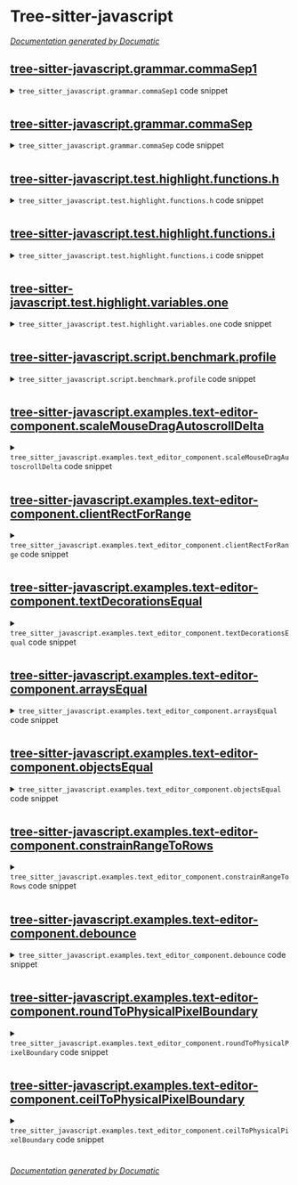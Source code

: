 # Tree-sitter-javascript

[_Documentation generated by Documatic_](https://www.documatic.com)

<!---Documatic-section-tree_sitter_javascript.grammar.commaSep1-start--->
## [tree-sitter-javascript.grammar.commaSep1](2-tree-sitter-javascript.md#tree-sitter-javascript.grammar.commaSep1)

<!---Documatic-section-commaSep1-start--->
<!---Documatic-block-tree_sitter_javascript.grammar.commaSep1-start--->
<details>
	<summary><code>tree_sitter_javascript.grammar.commaSep1</code> code snippet</summary>

```javascript
function commaSep1(rule) {
  return seq(rule, repeat(seq(',', rule)));
}
```
</details>
<!---Documatic-block-tree_sitter_javascript.grammar.commaSep1-end--->
<!---Documatic-section-commaSep1-end--->

# #
<!---Documatic-section-tree_sitter_javascript.grammar.commaSep1-end--->

<!---Documatic-section-tree_sitter_javascript.grammar.commaSep-start--->
## [tree-sitter-javascript.grammar.commaSep](2-tree-sitter-javascript.md#tree-sitter-javascript.grammar.commaSep)

<!---Documatic-section-commaSep-start--->
<!---Documatic-block-tree_sitter_javascript.grammar.commaSep-start--->
<details>
	<summary><code>tree_sitter_javascript.grammar.commaSep</code> code snippet</summary>

```javascript
function commaSep(rule) {
  return optional(commaSep1(rule));
}
```
</details>
<!---Documatic-block-tree_sitter_javascript.grammar.commaSep-end--->
<!---Documatic-section-commaSep-end--->

# #
<!---Documatic-section-tree_sitter_javascript.grammar.commaSep-end--->

<!---Documatic-section-tree_sitter_javascript.test.highlight.functions.h-start--->
## [tree-sitter-javascript.test.highlight.functions.h](2-tree-sitter-javascript.md#tree-sitter-javascript.test.highlight.functions.h)

<!---Documatic-section-h-start--->
<!---Documatic-block-tree_sitter_javascript.test.highlight.functions.h-start--->
<details>
	<summary><code>tree_sitter_javascript.test.highlight.functions.h</code> code snippet</summary>

```javascript
module.h = () => {};
```
</details>
<!---Documatic-block-tree_sitter_javascript.test.highlight.functions.h-end--->
<!---Documatic-section-h-end--->

# #
<!---Documatic-section-tree_sitter_javascript.test.highlight.functions.h-end--->

<!---Documatic-section-tree_sitter_javascript.test.highlight.functions.i-start--->
## [tree-sitter-javascript.test.highlight.functions.i](2-tree-sitter-javascript.md#tree-sitter-javascript.test.highlight.functions.i)

<!---Documatic-section-i-start--->
<!---Documatic-block-tree_sitter_javascript.test.highlight.functions.i-start--->
<details>
	<summary><code>tree_sitter_javascript.test.highlight.functions.i</code> code snippet</summary>

```javascript
function i() {
  //     ^ function
}
```
</details>
<!---Documatic-block-tree_sitter_javascript.test.highlight.functions.i-end--->
<!---Documatic-section-i-end--->

# #
<!---Documatic-section-tree_sitter_javascript.test.highlight.functions.i-end--->

<!---Documatic-section-tree_sitter_javascript.test.highlight.variables.one-start--->
## [tree-sitter-javascript.test.highlight.variables.one](2-tree-sitter-javascript.md#tree-sitter-javascript.test.highlight.variables.one)

<!---Documatic-section-one-start--->
<!---Documatic-block-tree_sitter_javascript.test.highlight.variables.one-start--->
<details>
	<summary><code>tree_sitter_javascript.test.highlight.variables.one</code> code snippet</summary>

```javascript
function one({two: three}, [four]) {
  //          ^ property
  //               ^ variable.parameter
  //                         ^ variable.parameter

  console.log(two, three, four)
  //           ^ variable
  //                ^ variable.parameter
  //                       ^ variable.parameter
}
```
</details>
<!---Documatic-block-tree_sitter_javascript.test.highlight.variables.one-end--->
<!---Documatic-section-one-end--->

# #
<!---Documatic-section-tree_sitter_javascript.test.highlight.variables.one-end--->

<!---Documatic-section-tree_sitter_javascript.script.benchmark.profile-start--->
## [tree-sitter-javascript.script.benchmark.profile](2-tree-sitter-javascript.md#tree-sitter-javascript.script.benchmark.profile)

<!---Documatic-section-profile-start--->
<!---Documatic-block-tree_sitter_javascript.script.benchmark.profile-start--->
<details>
	<summary><code>tree_sitter_javascript.script.benchmark.profile</code> code snippet</summary>

```javascript
function profile (name, action) {
  console.log(name + ':')
  let durations = []

  for (let i = 0; i < ITERATION_COUNT; i++) {
    let startTime = Date.now()
    try {
      action()
    } catch (e) {
      console.log('FAILED', e.message)
      return
    }
    let endTime = Date.now()
    durations.push(endTime - startTime)
  }

  durations.sort((a, b) => a - b)
  const average = durations.reduce((sum, term) => sum + term) / ITERATION_COUNT
  const min = durations[0]
  const max = durations[durations.length - 1]

  console.log('Average:', average, 'Min:', min, 'Max:', max)
}
```
</details>
<!---Documatic-block-tree_sitter_javascript.script.benchmark.profile-end--->
<!---Documatic-section-profile-end--->

# #
<!---Documatic-section-tree_sitter_javascript.script.benchmark.profile-end--->

<!---Documatic-section-tree_sitter_javascript.examples.text_editor_component.scaleMouseDragAutoscrollDelta-start--->
## [tree-sitter-javascript.examples.text-editor-component.scaleMouseDragAutoscrollDelta](2-tree-sitter-javascript.md#tree-sitter-javascript.examples.text-editor-component.scaleMouseDragAutoscrollDelta)

<!---Documatic-section-scaleMouseDragAutoscrollDelta-start--->
<!---Documatic-block-tree_sitter_javascript.examples.text_editor_component.scaleMouseDragAutoscrollDelta-start--->
<details>
	<summary><code>tree_sitter_javascript.examples.text_editor_component.scaleMouseDragAutoscrollDelta</code> code snippet</summary>

```javascript
function scaleMouseDragAutoscrollDelta (delta) {
  return Math.pow(delta / 3, 3) / 280
}
```
</details>
<!---Documatic-block-tree_sitter_javascript.examples.text_editor_component.scaleMouseDragAutoscrollDelta-end--->
<!---Documatic-section-scaleMouseDragAutoscrollDelta-end--->

# #
<!---Documatic-section-tree_sitter_javascript.examples.text_editor_component.scaleMouseDragAutoscrollDelta-end--->

<!---Documatic-section-tree_sitter_javascript.examples.text_editor_component.clientRectForRange-start--->
## [tree-sitter-javascript.examples.text-editor-component.clientRectForRange](2-tree-sitter-javascript.md#tree-sitter-javascript.examples.text-editor-component.clientRectForRange)

<!---Documatic-section-clientRectForRange-start--->
<!---Documatic-block-tree_sitter_javascript.examples.text_editor_component.clientRectForRange-start--->
<details>
	<summary><code>tree_sitter_javascript.examples.text_editor_component.clientRectForRange</code> code snippet</summary>

```javascript
function clientRectForRange (textNode, startIndex, endIndex) {
  if (!rangeForMeasurement) rangeForMeasurement = document.createRange()
  rangeForMeasurement.setStart(textNode, startIndex)
  rangeForMeasurement.setEnd(textNode, endIndex)
  return rangeForMeasurement.getBoundingClientRect()
}
```
</details>
<!---Documatic-block-tree_sitter_javascript.examples.text_editor_component.clientRectForRange-end--->
<!---Documatic-section-clientRectForRange-end--->

# #
<!---Documatic-section-tree_sitter_javascript.examples.text_editor_component.clientRectForRange-end--->

<!---Documatic-section-tree_sitter_javascript.examples.text_editor_component.textDecorationsEqual-start--->
## [tree-sitter-javascript.examples.text-editor-component.textDecorationsEqual](2-tree-sitter-javascript.md#tree-sitter-javascript.examples.text-editor-component.textDecorationsEqual)

<!---Documatic-section-textDecorationsEqual-start--->
<!---Documatic-block-tree_sitter_javascript.examples.text_editor_component.textDecorationsEqual-start--->
<details>
	<summary><code>tree_sitter_javascript.examples.text_editor_component.textDecorationsEqual</code> code snippet</summary>

```javascript
function textDecorationsEqual (oldDecorations, newDecorations) {
  if (!oldDecorations && newDecorations) return false
  if (oldDecorations && !newDecorations) return false
  if (oldDecorations && newDecorations) {
    if (oldDecorations.length !== newDecorations.length) return false
    for (let j = 0; j < oldDecorations.length; j++) {
      if (oldDecorations[j].column !== newDecorations[j].column) return false
      if (oldDecorations[j].className !== newDecorations[j].className) return false
      if (!objectsEqual(oldDecorations[j].style, newDecorations[j].style)) return false
    }
  }
  return true
}
```
</details>
<!---Documatic-block-tree_sitter_javascript.examples.text_editor_component.textDecorationsEqual-end--->
<!---Documatic-section-textDecorationsEqual-end--->

# #
<!---Documatic-section-tree_sitter_javascript.examples.text_editor_component.textDecorationsEqual-end--->

<!---Documatic-section-tree_sitter_javascript.examples.text_editor_component.arraysEqual-start--->
## [tree-sitter-javascript.examples.text-editor-component.arraysEqual](2-tree-sitter-javascript.md#tree-sitter-javascript.examples.text-editor-component.arraysEqual)

<!---Documatic-section-arraysEqual-start--->
<!---Documatic-block-tree_sitter_javascript.examples.text_editor_component.arraysEqual-start--->
<details>
	<summary><code>tree_sitter_javascript.examples.text_editor_component.arraysEqual</code> code snippet</summary>

```javascript
function arraysEqual (a, b) {
  if (a.length !== b.length) return false
  for (let i = 0, length = a.length; i < length; i++) {
    if (a[i] !== b[i]) return false
  }
  return true
}
```
</details>
<!---Documatic-block-tree_sitter_javascript.examples.text_editor_component.arraysEqual-end--->
<!---Documatic-section-arraysEqual-end--->

# #
<!---Documatic-section-tree_sitter_javascript.examples.text_editor_component.arraysEqual-end--->

<!---Documatic-section-tree_sitter_javascript.examples.text_editor_component.objectsEqual-start--->
## [tree-sitter-javascript.examples.text-editor-component.objectsEqual](2-tree-sitter-javascript.md#tree-sitter-javascript.examples.text-editor-component.objectsEqual)

<!---Documatic-section-objectsEqual-start--->
<!---Documatic-block-tree_sitter_javascript.examples.text_editor_component.objectsEqual-start--->
<details>
	<summary><code>tree_sitter_javascript.examples.text_editor_component.objectsEqual</code> code snippet</summary>

```javascript
function objectsEqual (a, b) {
  if (!a && b) return false
  if (a && !b) return false
  if (a && b) {
    for (const key in a) {
      if (a[key] !== b[key]) return false
    }
    for (const key in b) {
      if (a[key] !== b[key]) return false
    }
  }
  return true
}
```
</details>
<!---Documatic-block-tree_sitter_javascript.examples.text_editor_component.objectsEqual-end--->
<!---Documatic-section-objectsEqual-end--->

# #
<!---Documatic-section-tree_sitter_javascript.examples.text_editor_component.objectsEqual-end--->

<!---Documatic-section-tree_sitter_javascript.examples.text_editor_component.constrainRangeToRows-start--->
## [tree-sitter-javascript.examples.text-editor-component.constrainRangeToRows](2-tree-sitter-javascript.md#tree-sitter-javascript.examples.text-editor-component.constrainRangeToRows)

<!---Documatic-section-constrainRangeToRows-start--->
<!---Documatic-block-tree_sitter_javascript.examples.text_editor_component.constrainRangeToRows-start--->
<details>
	<summary><code>tree_sitter_javascript.examples.text_editor_component.constrainRangeToRows</code> code snippet</summary>

```javascript
function constrainRangeToRows (range, startRow, endRow) {
  if (range.start.row < startRow || range.end.row >= endRow) {
    range = range.copy()
    if (range.start.row < startRow) {
      range.start.row = startRow
      range.start.column = 0
    }
    if (range.end.row >= endRow) {
      range.end.row = endRow
      range.end.column = 0
    }
  }
  return range
}
```
</details>
<!---Documatic-block-tree_sitter_javascript.examples.text_editor_component.constrainRangeToRows-end--->
<!---Documatic-section-constrainRangeToRows-end--->

# #
<!---Documatic-section-tree_sitter_javascript.examples.text_editor_component.constrainRangeToRows-end--->

<!---Documatic-section-tree_sitter_javascript.examples.text_editor_component.debounce-start--->
## [tree-sitter-javascript.examples.text-editor-component.debounce](2-tree-sitter-javascript.md#tree-sitter-javascript.examples.text-editor-component.debounce)

<!---Documatic-section-debounce-start--->
<!---Documatic-block-tree_sitter_javascript.examples.text_editor_component.debounce-start--->
<details>
	<summary><code>tree_sitter_javascript.examples.text_editor_component.debounce</code> code snippet</summary>

```javascript
function debounce (fn, wait) {
  let timestamp, timeout

  function later () {
    const last = Date.now() - timestamp
    if (last < wait && last >= 0) {
      timeout = setTimeout(later, wait - last)
    } else {
      timeout = null
      fn()
    }
  }

  return function () {
    timestamp = Date.now()
    if (!timeout) timeout = setTimeout(later, wait)
  }
}
```
</details>
<!---Documatic-block-tree_sitter_javascript.examples.text_editor_component.debounce-end--->
<!---Documatic-section-debounce-end--->

# #
<!---Documatic-section-tree_sitter_javascript.examples.text_editor_component.debounce-end--->

<!---Documatic-section-tree_sitter_javascript.examples.text_editor_component.roundToPhysicalPixelBoundary-start--->
## [tree-sitter-javascript.examples.text-editor-component.roundToPhysicalPixelBoundary](2-tree-sitter-javascript.md#tree-sitter-javascript.examples.text-editor-component.roundToPhysicalPixelBoundary)

<!---Documatic-section-roundToPhysicalPixelBoundary-start--->
<!---Documatic-block-tree_sitter_javascript.examples.text_editor_component.roundToPhysicalPixelBoundary-start--->
<details>
	<summary><code>tree_sitter_javascript.examples.text_editor_component.roundToPhysicalPixelBoundary</code> code snippet</summary>

```javascript
function roundToPhysicalPixelBoundary (virtualPixelPosition) {
  const virtualPixelsPerPhysicalPixel = (1 / window.devicePixelRatio)
  return Math.round(virtualPixelPosition / virtualPixelsPerPhysicalPixel) * virtualPixelsPerPhysicalPixel
}
```
</details>
<!---Documatic-block-tree_sitter_javascript.examples.text_editor_component.roundToPhysicalPixelBoundary-end--->
<!---Documatic-section-roundToPhysicalPixelBoundary-end--->

# #
<!---Documatic-section-tree_sitter_javascript.examples.text_editor_component.roundToPhysicalPixelBoundary-end--->

<!---Documatic-section-tree_sitter_javascript.examples.text_editor_component.ceilToPhysicalPixelBoundary-start--->
## [tree-sitter-javascript.examples.text-editor-component.ceilToPhysicalPixelBoundary](2-tree-sitter-javascript.md#tree-sitter-javascript.examples.text-editor-component.ceilToPhysicalPixelBoundary)

<!---Documatic-section-ceilToPhysicalPixelBoundary-start--->
<!---Documatic-block-tree_sitter_javascript.examples.text_editor_component.ceilToPhysicalPixelBoundary-start--->
<details>
	<summary><code>tree_sitter_javascript.examples.text_editor_component.ceilToPhysicalPixelBoundary</code> code snippet</summary>

```javascript
function ceilToPhysicalPixelBoundary (virtualPixelPosition) {
  const virtualPixelsPerPhysicalPixel = (1 / window.devicePixelRatio)
  return Math.ceil(virtualPixelPosition / virtualPixelsPerPhysicalPixel) * virtualPixelsPerPhysicalPixel
}
```
</details>
<!---Documatic-block-tree_sitter_javascript.examples.text_editor_component.ceilToPhysicalPixelBoundary-end--->
<!---Documatic-section-ceilToPhysicalPixelBoundary-end--->

# #
<!---Documatic-section-tree_sitter_javascript.examples.text_editor_component.ceilToPhysicalPixelBoundary-end--->

[_Documentation generated by Documatic_](https://www.documatic.com)